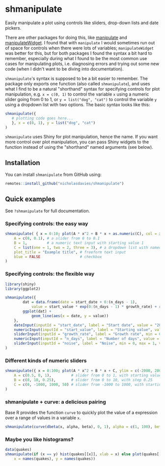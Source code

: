 
# shmanipulate

<!-- badges: start -->

<!-- badges: end -->

Easily manipulate a plot using controls like sliders, drop-down lists and date pickers.

There are other packages for doing this, like [manipulate](https://www.rdocumentation.org/packages/manipulate/versions/1.0.1)
and [manipulateWidget](https://cran.r-project.org/web/packages/manipulateWidget/vignettes/manipulateWidgets.html). I found that
with `manipulate` I would sometimes run out of space for controls when there were lots of variables; `manipulateWidget` was better 
for this, but for both packages I found the syntax a bit hard to remember, especially during what I found to be the most common use 
cases for manipulating plots, i.e. diagnosing errors and trying out some new code (when I didn't want to be diving into documentation).

`shmanipulate`'s syntax is supposed to be a bit easier to remember. The package only exports one function (also called `shmanipulate`), 
and uses what I find to be a natural "shorthand" syntax for specifying controls for plot manipulation, e.g. `x = c(0, 1)` to control 
the variable `x` using a numeric slider going from 0 to 1, or `y = list("dog", "cat")` to control the variable `y` using a dropdown 
list with two options. The basic syntax looks like this:

``` r
shmanipulate({
   # plotting code goes here...
   }, x = c(0, 1), y = list("dog", "cat")
)
```

`shmanipulate` uses Shiny for plot manipulation, hence the name. If you want more control over plot manipulation, you can pass Shiny 
widgets to the function instead of using the "shorthand" named arguments (see below).

## Installation

You can install `shmanipulate` from GitHub using:

``` r
remotes::install_github("nicholasdavies/shmanipulate")
```

## Quick examples

See `?shmanipulate` for full documentation.

### Specifying controls: the easy way

``` r
shmanipulate( { x = 0:10; plot(A * x^2 + B * x + as.numeric(C), col = if(blue) 4 else 1, main = plot_title, ylim = c(-5, 10)) },
    A = c(0, 0.1), # a slider from 0 to 0.1
    B = 1,         # a numeric text input with starting value 1
    C = list(one = 1, two = 2, three = 3), # a dropdown list with named values
    plot_title = "Example title", # freeform text input
    blue = FALSE                  # checkbox
)
```

### Specifying controls: the flexible way

``` r
library(shiny)
library(ggplot2)

shmanipulate({
        dat = data.frame(date = start_date + 0:(n_days - 1),
            value = start_value * exp(0:(n_days - 1) * growth_rate) + rnorm(n_days, 0, noise));
        ggplot(dat) +
            geom_line(aes(x = date, y = value))
    },
    dateInput(inputId = "start_date", label = "Start date", value = "2020-01-01"),
    numericInput(inputId = "start_value", label = "Starting value", value = 1, min = 0, max = 10, step = 1),
    sliderInput(inputId = "growth_rate", label = "Growth rate", min = 0, max = 1, value = 0, step = 0.01),
    numericInput(inputId = "n_days", label = "Number of days", value = 30, min = 1, max = 60, step = 1),
    sliderInput(inputId = "noise", label = "Noise", min = 0, max = 1, value = 0, step = 0.01)
)
```

### Different kinds of numeric sliders

``` r
shmanipulate({ x = 0:100; plot(A * x^2 + B * x + C, ylim = c(-2000, 2000)) },
    A = c(0.5, 0, 1),         # slider from 0 to 1, with starting value 0.5
    B = c(0, 10, 0.25),       # slider from 0 to 10, with step 0.25
    C = c(0, -1000, 1000, 50) # slider from -1000 to 1000, with starting value 0 and step 50
)
```

### shmanipulate + curve: a delicious pairing

Base R provides the function `curve` to quickly plot the value of a expression over a range of values in a variable `x`.

``` r
shmanipulate(curve(dbeta(x, alpha, beta), 0, 1), alpha = c(1, 100), beta = c(1, 100))
```

### Maybe you like histograms?

``` r
data(quakes)
shmanipulate(if (x == y) hist(quakes[[x]], xlab = x) else plot(quakes[[x]], quakes[[y]], xlab = x, ylab = y), 
    x = names(quakes), y = names(quakes))
```
